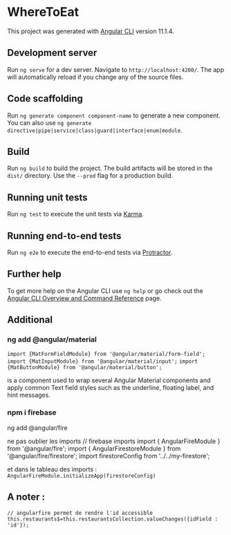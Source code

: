 # WhereToEat

This project was generated with [Angular CLI](https://github.com/angular/angular-cli) version 11.1.4.

## Development server

Run `ng serve` for a dev server. Navigate to `http://localhost:4200/`. The app will automatically reload if you change any of the source files.

## Code scaffolding

Run `ng generate component component-name` to generate a new component. You can also use `ng generate directive|pipe|service|class|guard|interface|enum|module`.

## Build

Run `ng build` to build the project. The build artifacts will be stored in the `dist/` directory. Use the `--prod` flag for a production build.

## Running unit tests

Run `ng test` to execute the unit tests via [Karma](https://karma-runner.github.io).

## Running end-to-end tests

Run `ng e2e` to execute the end-to-end tests via [Protractor](http://www.protractortest.org/).

## Further help

To get more help on the Angular CLI use `ng help` or go check out the [Angular CLI Overview and Command Reference](https://angular.io/cli) page.

## Additional

### ng add @angular/material

`import {MatFormFieldModule} from '@angular/material/form-field';`
`import {MatInputModule} from '@angular/material/input';`
`import {MatButtonModule} from '@angular/material/button';`

<mat-form-field> is a component used to wrap several Angular Material components and apply common Text field styles such as the underline, floating label, and hint messages.

### npm i firebase
ng add @angular/fire

ne pas oublier les imports
// firebase imports
import { AngularFireModule } from '@angular/fire';
import { AngularFirestoreModule } from '@angular/fire/firestore';
import firestoreConfig from '../../my-firestore';

et dans le tableau des imports :
`AngularFireModule.initializeApp(firestoreConfig)`


## A noter :

``
// angularfire permet de rendre l'id accessible
this.restaurants$=this.restaurantsCollection.valueChanges({idField : 'id'});
``
